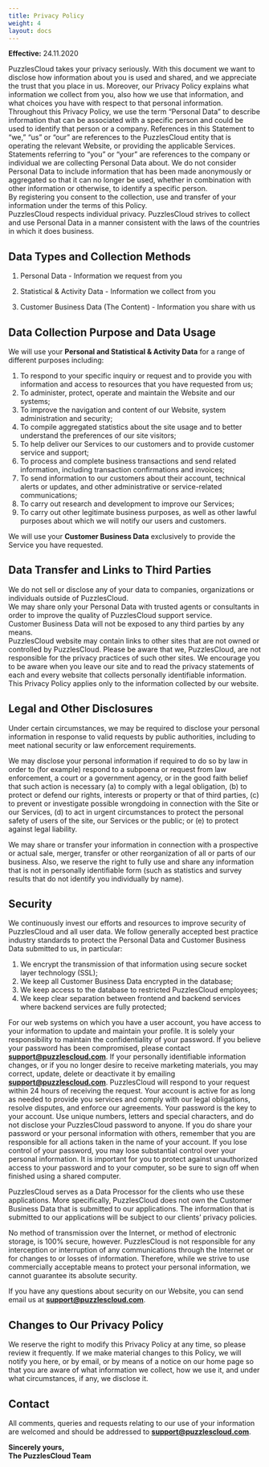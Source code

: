 ```yaml
---
title: Privacy Policy
weight: 4
layout: docs
---
```

**Effective:** 24.11.2020 

PuzzlesCloud takes your privacy seriously. With this document we want to disclose how information about you is used and shared, and we appreciate the trust that you place in us. Moreover, our Privacy Policy explains what information we collect from you, also how we use that information, and what choices you have with respect to that personal information.  
Throughout this Privacy Policy, we use the term “Personal Data” to describe information that can be associated with a specific person and could be used to identify that person or a company. References in this Statement to “we,” “us” or “our” are references to the PuzzlesCloud entity that is operating the relevant Website, or providing the applicable Services. Statements referring to “you” or “your” are references to the company or individual we are collecting Personal Data about. We do not consider Personal Data to include information that has been made anonymously or aggregated so that it can no longer be used, whether in combination with other information or otherwise, to identify a specific person.  
By registering you consent to the collection, use and transfer of your information under the terms of this Policy.  
PuzzlesCloud respects individual privacy. PuzzlesCloud strives to collect and use Personal Data in a manner consistent with the laws of the countries in which it does business.  

## Data Types and Collection Methods

1.  Personal Data - Information we request from you

5.  Statistical & Activity Data - Information we collect from you

13.  Customer Business Data (The Content) - Information you share with us

## Data Collection Purpose and Data Usage

We will use your **Personal and Statistical & Activity Data** for a range of different purposes including:  

1.  To respond to your specific inquiry or request and to provide you with information and access to resources that you have requested from us;
2.  To administer, protect, operate and maintain the Website and our systems;
3.  To improve the navigation and content of our Website, system administration and security;
4.  To compile aggregated statistics about the site usage and to better understand the preferences of our site visitors;
5.  To help deliver our Services to our customers and to provide customer service and support;
6.  To process and complete business transactions and send related information, including transaction confirmations and invoices;
7.  To send information to our customers about their account, technical alerts or updates, and other administrative or service-related communications;
8.  To carry out research and development to improve our Services;
9.  To carry out other legitimate business purposes, as well as other lawful purposes about which we will notify our users and customers.

We will use your **Customer Business Data** exclusively to provide the Service you have requested.  

## Data Transfer and Links to Third Parties

We do not sell or disclose any of your data to companies, organizations or individuals outside of PuzzlesCloud.  
We may share only your Personal Data with trusted agents or consultants in order to improve the quality of PuzzlesCloud support service.  
Customer Business Data will not be exposed to any third parties by any means.  
PuzzlesCloud website may contain links to other sites that are not owned or controlled by PuzzlesCloud. Please be aware that we, PuzzlesCloud, are not responsible for the privacy practices of such other sites. We encourage you to be aware when you leave our site and to read the privacy statements of each and every website that collects personally identifiable information. This Privacy Policy applies only to the information collected by our website.  

## Legal and Other Disclosures

Under certain circumstances, we may be required to disclose your personal information in response to valid requests by public authorities, including to meet national security or law enforcement requirements.  

We may disclose your personal information if required to do so by law in order to (for example) respond to a subpoena or request from law enforcement, a court or a government agency, or in the good faith belief that such action is necessary (a) to comply with a legal obligation, (b) to protect or defend our rights, interests or property or that of third parties, (c) to prevent or investigate possible wrongdoing in connection with the Site or our Services, (d) to act in urgent circumstances to protect the personal safety of users of the site, our Services or the public; or (e) to protect against legal liability.  

We may share or transfer your information in connection with a prospective or actual sale, merger, transfer or other reorganization of all or parts of our business. Also, we reserve the right to fully use and share any information that is not in personally identifiable form (such as statistics and survey results that do not identify you individually by name).  

## Security

We continuously invest our efforts and resources to improve security of PuzzlesCloud and all user data. We follow generally accepted best practice industry standards to protect the Personal Data and Customer Business Data submitted to us, in particular:

1.  We encrypt the transmission of that information using secure socket layer technology (SSL);
2.  We keep all Customer Business Data encrypted in the database;
3.  We keep access to the database to restricted PuzzlesCloud employees;
4.  We keep clear separation between frontend and backend services where backend services are fully protected;

For our web systems on which you have a user account, you have access to your information to update and maintain your profile. It is solely your responsibility to maintain the confidentiality of your password. If you believe your password has been compromised, please contact **support@puzzlescloud.com**. If your personally identifiable information changes, or if you no longer desire to receive marketing materials, you may correct, update, delete or deactivate it by emailing **support@puzzlescloud.com**. PuzzlesCloud will respond to your request within 24 hours of receiving the request. Your account is active for as long as needed to provide you services and comply with our legal obligations, resolve disputes, and enforce our agreements. Your password is the key to your account. Use unique numbers, letters and special characters, and do not disclose your PuzzlesCloud password to anyone. If you do share your password or your personal information with others, remember that you are responsible for all actions taken in the name of your account. If you lose control of your password, you may lose substantial control over your personal information. It is important for you to protect against unauthorized access to your password and to your computer, so be sure to sign off when finished using a shared computer.  

PuzzlesCloud serves as a Data Processor for the clients who use these applications. More specifically, PuzzlesCloud does not own the Customer Business Data that is submitted to our applications. The information that is submitted to our applications will be subject to our clients’ privacy policies.  

No method of transmission over the Internet, or method of electronic storage, is 100% secure, however. PuzzlesCloud is not responsible for any interception or interruption of any communications through the Internet or for changes to or losses of information. Therefore, while we strive to use commercially acceptable means to protect your personal information, we cannot guarantee its absolute security.  

If you have any questions about security on our Website, you can send email us at **support@puzzlescloud.com**.  

## Changes to Our Privacy Policy

We reserve the right to modify this Privacy Policy at any time, so please review it frequently. If we make material changes to this Policy, we will notify you here, or by email, or by means of a notice on our home page so that you are aware of what information we collect, how we use it, and under what circumstances, if any, we disclose it.

## Contact

All comments, queries and requests relating to our use of your information are welcomed and should be addressed to **support@puzzlescloud.com**.  

**Sincerely yours,  
The PuzzlesCloud Team**